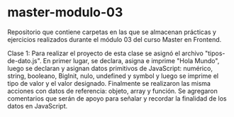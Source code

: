 # master-modulo-03
Repositorio que contiene carpetas en las que se almacenan prácticas y ejercicios realizados durante el módulo 03 del curso Master en Frontend. 

Clase 1: Para realizar el proyecto de esta clase se asignó el archivo "tipos-de-dato.js". En primer lugar, se declara, asigna e imprime "Hola Mundo", luego se declaran y asignan datos primitivos de JavaScript: numérico, string, booleano, BigInit, nulo, undefined y symbol y luego se imprime el tipo de valor y el valor designado. Finalmente se realizaron las misma acciones con datos de referencia: objeto, array y función. Se agregaron comentarios que serán de apoyo para señalar y recordar la finalidad de los datos en JavaScript.